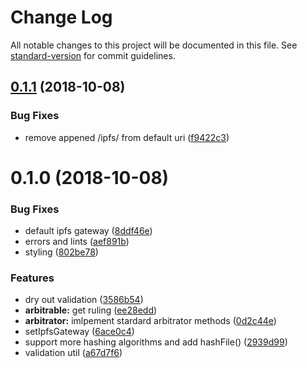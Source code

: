 # Change Log

All notable changes to this project will be documented in this file. See [standard-version](https://github.com/conventional-changelog/standard-version) for commit guidelines.

<a name="0.1.1"></a>
## [0.1.1](https://github.com/kleros/archon/compare/v0.1.0...v0.1.1) (2018-10-08)


### Bug Fixes

* remove appened /ipfs/ from default uri ([f9422c3](https://github.com/kleros/archon/commit/f9422c3))



<a name="0.1.0"></a>
# 0.1.0 (2018-10-08)


### Bug Fixes

* default ipfs gateway ([8ddf46e](https://github.com/kleros/archon/commit/8ddf46e))
* errors and lints ([aef891b](https://github.com/kleros/archon/commit/aef891b))
* styling ([802be78](https://github.com/kleros/archon/commit/802be78))


### Features

* dry out validation ([3586b54](https://github.com/kleros/archon/commit/3586b54))
* **arbitrable:** get ruling ([ee28edd](https://github.com/kleros/archon/commit/ee28edd))
* **arbitrator:** imlpement stardard arbitrator methods ([0d2c44e](https://github.com/kleros/archon/commit/0d2c44e))
* setIpfsGateway ([6ace0c4](https://github.com/kleros/archon/commit/6ace0c4))
* support more hashing algorithms and add hashFile() ([2939d99](https://github.com/kleros/archon/commit/2939d99))
* validation util ([a67d7f6](https://github.com/kleros/archon/commit/a67d7f6))

